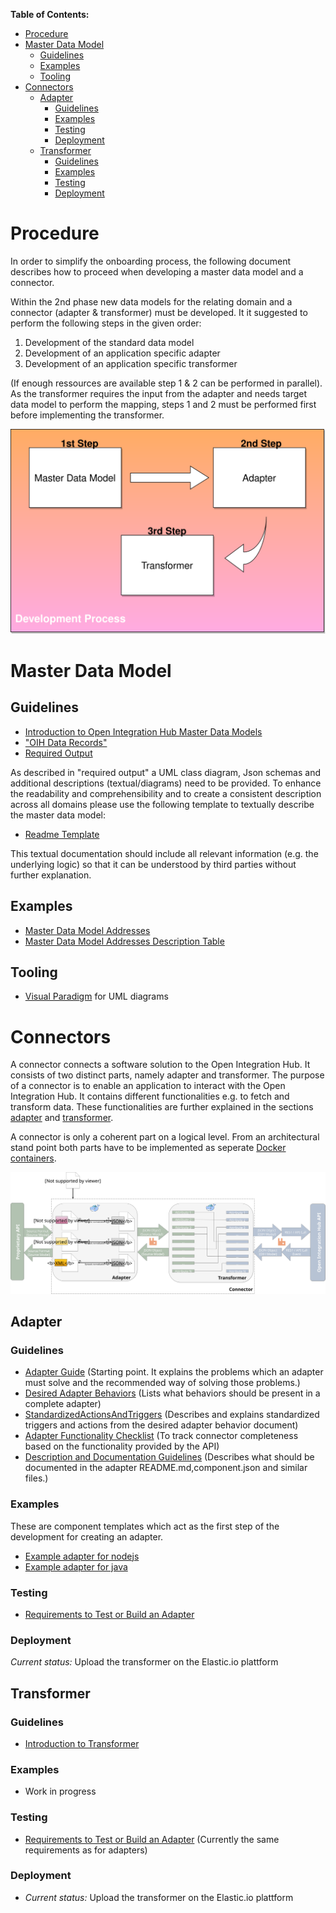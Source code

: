 **Table of Contents:**

<!-- TOC depthFrom:1 depthTo:6 withLinks:1 updateOnSave:1 orderedList:0 -->

- [Procedure](#procedure)
- [Master Data Model](#master-data-model)
	- [Guidelines](#guidelines)
	- [Examples](#examples)
	- [Tooling](#tooling)
- [Connectors](#connectors)
	- [Adapter](#adapter)
		- [Guidelines](#guidelines)
		- [Examples](#examples)
		- [Testing](#testing)
		- [Deployment](#deployment)
	- [Transformer](#transformer)
		- [Guidelines](#guidelines)
		- [Examples](#examples)
		- [Testing](#testing)
		- [Deployment](#deployment)

<!-- /TOC -->

# Procedure

In order to simplify the onboarding process, the following document describes how to proceed when developing a master data model and a connector.

Within the 2nd phase new data models for the relating domain and a connector (adapter & transformer) must be developed.
It it suggested to perform the following steps in the given order:

1. Development of the standard data model
2. Development of an application specific adapter
3. Development of an application specific transformer

(If enough ressources are available step 1 & 2 can be performed in parallel). As the transformer requires the input from the adapter and needs target data model to perform the mapping, steps 1 and 2 must be performed first before implementing the transformer.

![DevelopmentProcess](Assets/DevelopmentProcess.svg)

# Master Data Model
## Guidelines

- [Introduction to Open Integration Hub Master Data Models](https://github.com/openintegrationhub/Data-and-Domain-Models/tree/master/MasterDataModels#2-what-is-a-master-data-model)
- [&quot;OIH Data Records&quot;](https://github.com/openintegrationhub/Data-and-Domain-Models/tree/master/MasterDataModels#41-oih-data-records)
- [Required Output](https://github.com/openintegrationhub/Data-and-Domain-Models/tree/master/MasterDataModels#6-rules-and-regulations-for-omdms-provided-by-the-oih-community)

As described in &quot;required output&quot; a UML class diagram, Json schemas and additional descriptions (textual/diagrams) need to be provided. To enhance the readability and comprehensibility and to create a consistent description across all domains please use the following template to textually describe the master data model:

- [Readme Template](https://github.com/openintegrationhub/Data-and-Domain-Models/blob/master/MasterDataModels/ReadmeTemplate.md)

This textual documentation should include all relevant information (e.g. the underlying logic) so that it can be understood by third parties without further explanation.

## Examples
- [Master Data Model Addresses](https://github.com/openintegrationhub/Data-and-Domain-Models/blob/master/MasterDataModels/Addresses/README.md)
- [Master Data Model Addresses Description Table](https://github.com/openintegrationhub/Data-and-Domain-Models/blob/master/MasterDataModels/Addresses/AddressModelV2Description.md)

## Tooling
- [Visual Paradigm](https://www.visual-paradigm.com/) for UML diagrams

# Connectors

A connector connects a software solution to the Open Integration Hub. It consists of two distinct parts, namely adapter and transformer. The purpose of a connector is to enable an application to interact with the Open Integration Hub. It contains different functionalities e.g. to fetch and transform data. These functionalities are further explained in the sections [adapter](#adapter) and [transformer](#transformer).

A connector is only a coherent part on a logical level.
From an architectural stand point both parts have to be implemented as seperate [Docker containers](https://www.docker.com/).

![Connectors](https://github.com/openintegrationhub/Connectors/blob/master/Assets/ConnectorsV2.svg)
## Adapter

### Guidelines

- [Adapter Guide](https://github.com/openintegrationhub/Connectors/blob/master/Adapters/AdapterGuide.md) (Starting point. It explains the problems which an adapter must solve and the recommended way of solving those problems.)
- [Desired Adapter Behaviors](https://github.com/openintegrationhub/Connectors/blob/master/Adapters/AdapterChecklists/DesiredAdapterBehaviors.md) (Lists what behaviors should be present in a complete adapter)
- [StandardizedActionsAndTriggers](https://github.com/openintegrationhub/Connectors/blob/master/Adapters/AdapterBehaviorStandardization/StandardizedActionsAndTriggers.md#lookup-object-by-fields) (Describes and explains standardized triggers and actions from the desired adapter behavior document)
- [Adapter Functionality Checklist](https://github.com/openintegrationhub/Connectors/blob/master/Adapters/AdapterChecklists/AdapterFunctionalityChecklist.md) (To track connector completeness based on the functionality provided by the API)
- [Description and Documentation Guidelines](https://github.com/openintegrationhub/Connectors/blob/master/Adapters/AdapterChecklists/AdapterDescriptionAndDocumentationChecklist.md) (Describes what should be documented in the adapter README.md,component.json and similar files.)

### Examples

These are component templates which act as the first step of the development for creating an adapter.
- [Example adapter for nodejs](https://github.com/elasticio/petstore-component-nodejs)
- [Example adapter for java](https://github.com/elasticio/petstore-component-java)

### Testing

- [Requirements to Test or Build an Adapter](https://github.com/openintegrationhub/Connectors/blob/master/Adapters/AdapterChecklists/RequirementsToTestOrBuildAnAdapter.md)

### Deployment
_Current status:_ Upload the transformer on the Elastic.io plattform


## Transformer

### Guidelines

- [Introduction to Transformer](https://github.com/openintegrationhub/Connectors/blob/master/Transformer/README.md)

### Examples
- Work in progress


### Testing
- [Requirements to Test or Build an Adapter](https://github.com/openintegrationhub/Connectors/blob/master/Adapters/AdapterChecklists/RequirementsToTestOrBuildAnAdapter.md) (Currently the same requirements as for adapters)

### Deployment
- _Current status:_ Upload the transformer on the Elastic.io plattform
